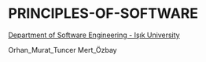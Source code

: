 # PRINCIPLES-OF-SOFTWARE
[Department of Software Engineering - Işık University](https://www.isikun.edu.tr/akademik/muhendislik-fakultesi/bolumler-ve-programlar/bilgisayar-muhendisligi/programlar/lisans-programi/yazilim-muhendisligi)

Orhan_Murat_Tuncer
Mert_Özbay
